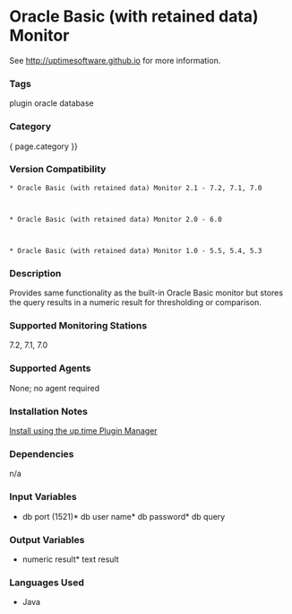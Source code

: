 # Oracle Basic (with retained data) Monitor

See http://uptimesoftware.github.io for more information.

### Tags 
 plugin   oracle   database  

### Category

{ page.category }}

### Version Compatibility


  
    * Oracle Basic (with retained data) Monitor 2.1 - 7.2, 7.1, 7.0
  

  
    * Oracle Basic (with retained data) Monitor 2.0 - 6.0
  

  
    * Oracle Basic (with retained data) Monitor 1.0 - 5.5, 5.4, 5.3
  


### Description
Provides same functionality as the built-in Oracle Basic monitor but stores the query results in a numeric result for thresholding or comparison.


### Supported Monitoring Stations

7.2, 7.1, 7.0

### Supported Agents
None; no agent required

### Installation Notes
<p><a href="https://github.com/uptimesoftware/uptime-plugin-manager">Install using the up.time Plugin Manager</a></p>


### Dependencies
<p>n/a</p>


### Input Variables
* db port (1521)* db user name* db password* db query

### Output Variables

* numeric result* text result

### Languages Used
* Java

